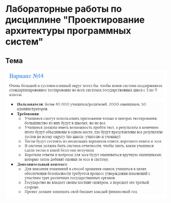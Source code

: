 # Лабораторные работы по дисциплине "Проектирование архитектуры программных систем"

## Тема

![Alt text](var14.png)